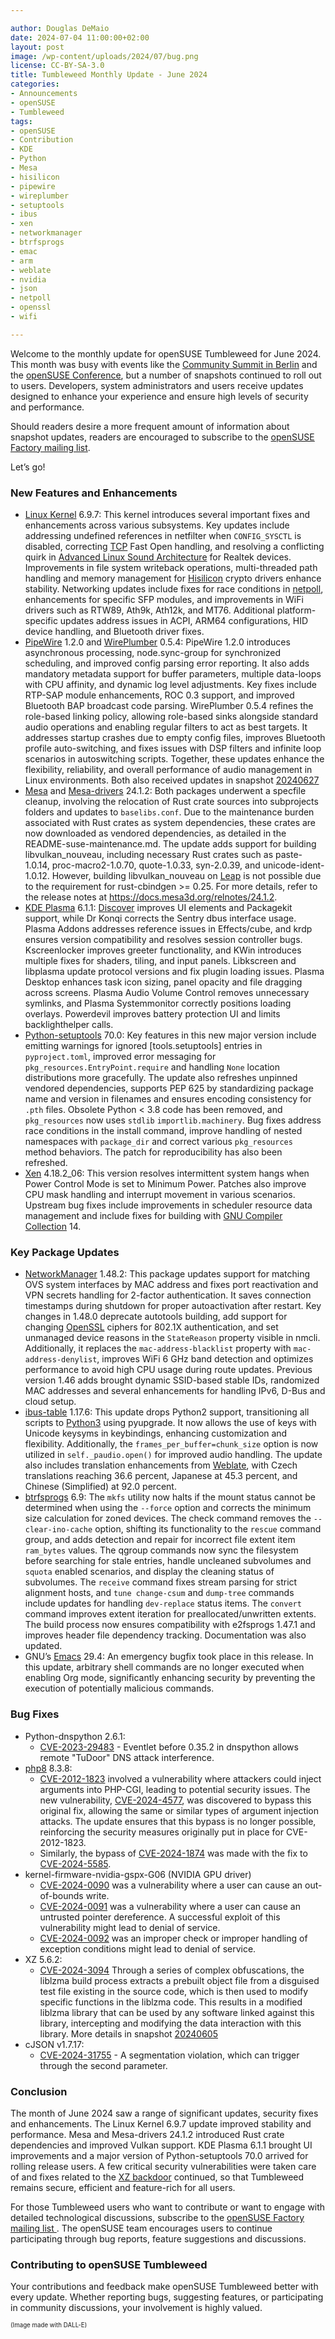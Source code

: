 ```yaml
---

author: Douglas DeMaio
date: 2024-07-04 11:00:00+02:00
layout: post
image: /wp-content/uploads/2024/07/bug.png
license: CC-BY-SA-3.0
title: Tumbleweed Monthly Update - June 2024
categories:
- Announcements
- openSUSE
- Tumbleweed
tags:
- openSUSE
- Contribution
- KDE
- Python
- Mesa
- hisilicon
- pipewire
- wireplumber
- setuptools
- ibus
- xen
- networkmanager
- btrfsprogs
- emac
- arm
- weblate
- nvidia
- json
- netpoll
- openssl
- wifi

---
```


Welcome to the monthly update for openSUSE Tumbleweed for June 2024. This month was busy with events like the [Community Summit in Berlin](https://events.opensuse.org/conferences/CSBerlin) and the [openSUSE Conference](https://events.opensuse.org/conferences/oSC24), but a number of snapshots continued to roll out to users. Developers, system administrators and users receive updates designed to enhance your experience and ensure high levels of security and performance.

Should readers desire a more frequent amount of information about snapshot updates, readers are encouraged to subscribe to the [openSUSE Factory mailing list](https://lists.opensuse.org/archives/list/factory@lists.opensuse.org/).

Let’s go!

### New Features and Enhancements
* [Linux Kernel](https://www.kernel.org/) 6.9.7: This kernel introduces several important fixes and enhancements across various subsystems. Key updates include addressing undefined references in netfilter when `CONFIG_SYSCTL` is disabled, correcting [TCP](https://en.wikipedia.org/wiki/Transmission_Control_Protocol) Fast Open handling, and resolving a conflicting quirk in [Advanced Linux Sound Architecture](https://en.wikipedia.org/wiki/Advanced_Linux_Sound_Architecture) for Realtek devices. Improvements in file system writeback operations, multi-threaded path handling and memory management for [Hisilicon](https://www.hisilicon.com) crypto drivers enhance stability. Networking updates include fixes for race conditions in [netpoll](https://github.com/cloudwego/netpoll), enhancements for specific SFP modules, and improvements in WiFi drivers such as RTW89, Ath9k, Ath12k, and MT76. Additional platform-specific updates address issues in ACPI, ARM64 configurations, HID device handling, and Bluetooth driver fixes.
* [PipeWire](https://pipewire.org/) 1.2.0 and [WirePlumber](https://github.com/PipeWire/wireplumber) 0.5.4: PipeWire 1.2.0 introduces asynchronous processing, node.sync-group for synchronized scheduling, and improved config parsing error reporting. It also adds mandatory metadata support for buffer parameters, multiple data-loops with CPU affinity, and dynamic log level adjustments. Key fixes include RTP-SAP module enhancements, ROC 0.3 support, and improved Bluetooth BAP broadcast code parsing. WirePlumber 0.5.4 refines the role-based linking policy, allowing role-based sinks alongside standard audio operations and enabling regular filters to act as best targets. It addresses startup crashes due to empty config files, improves Bluetooth profile auto-switching, and fixes issues with DSP filters and infinite loop scenarios in autoswitching scripts. Together, these updates enhance the flexibility, reliability, and overall performance of audio management in Linux environments. Both also received updates in snapshot [20240627](https://lists.opensuse.org/archives/list/factory@lists.opensuse.org/thread/NX4WPXDCZIOL4SIPB3XQ45BENOXZYMDY/)
* [Mesa](https://www.mesa3d.org/) and [Mesa-drivers](https://www.mesa3d.org/) 24.1.2: Both packages underwent a specfile cleanup, involving the relocation of Rust crate sources into subprojects folders and updates to `baselibs.conf`. Due to the maintenance burden associated with Rust crates as system dependencies, these crates are now downloaded as vendored dependencies, as detailed in the README-suse-maintenance.md. The update adds support for building libvulkan_nouveau, including necessary Rust crates such as paste-1.0.14, proc-macro2-1.0.70, quote-1.0.33, syn-2.0.39, and unicode-ident-1.0.12. However, building libvulkan_nouveau on [Leap](http://get.opensuse.org/leap/) is not possible due to the requirement for rust-cbindgen >= 0.25. For more details, refer to the release notes at <https://docs.mesa3d.org/relnotes/24.1.2>.
* [KDE Plasma](https://kde.org/announcements/changelogs/plasma/6/6.1.0-6.1.1/) 6.1.1: [Discover](https://invent.kde.org/plasma/discover) improves UI elements and Packagekit support, while Dr Konqi corrects the Sentry dbus interface usage. Plasma Addons addresses reference issues in Effects/cube, and krdp ensures version compatibility and resolves session controller bugs. Kscreenlocker improves greeter functionality, and KWin introduces multiple fixes for shaders, tiling, and input panels. Libkscreen and libplasma update protocol versions and fix plugin loading issues. Plasma Desktop enhances task icon sizing, panel opacity and file dragging across screens. Plasma Audio Volume Control removes unnecessary symlinks, and Plasma Systemmonitor correctly positions loading overlays. Powerdevil improves battery protection UI and limits backlighthelper calls.
* [Python-setuptools](https://pypi.org/project/setuptools/) 70.0: Key features in this new major version include emitting warnings for ignored [tools.setuptools] entries in `pyproject.toml`, improved error messaging for `pkg_resources.EntryPoint.require` and handling `None` location distributions more gracefully. The update also refreshes unpinned vendored dependencies, supports PEP 625 by standardizing package name and version in filenames and ensures encoding consistency for `.pth` files. Obsolete Python < 3.8 code has been removed, and `pkg_resources` now uses `stdlib` `importlib.machinery`. Bug fixes address race conditions in the install command, improve handling of nested namespaces with `package_dir` and correct various `pkg_resources` method behaviors. The patch for reproducibility has also been refreshed.
* [Xen](https://xenproject.org/) 4.18.2_06: This version resolves intermittent system hangs when Power Control Mode is set to Minimum Power. Patches also improve CPU mask handling and interrupt movement in various scenarios. Upstream bug fixes include improvements in scheduler resource data management and include fixes for building with [GNU Compiler Collection](https://gcc.gnu.org/) 14.

### Key Package Updates
* [NetworkManager](https://networkmanager.dev/) 1.48.2: This package updates support for matching OVS system interfaces by MAC address and fixes port reactivation and VPN secrets handling for 2-factor authentication. It saves connection timestamps during shutdown for proper autoactivation after restart. Key changes in 1.48.0 deprecate autotools building, add support for changing [OpenSSL](https://www.openssl.org/) ciphers for 802.1X authentication, and set unmanaged device reasons in the `StateReason` property visible in nmcli. Additionally, it replaces the `mac-address-blacklist` property with `mac-address-denylist`, improves WiFi 6 GHz band detection and optimizes performance to avoid high CPU usage during route updates. Previous version 1.46 adds brought dynamic SSID-based stable IDs, randomized MAC addresses and several enhancements for handling IPv6, D-Bus and cloud setup.
* [ibus-table](https://mike-fabian.github.io/ibus-table/) 1.17.6: This update drops Python2 support, transitioning all scripts to [Python3](https://www.python.org/) using pyupgrade. It now allows the use of keys with Unicode keysyms in keybindings, enhancing customization and flexibility. Additionally, the `frames_per_buffer=chunk_size` option is now utilized in `self._paudio.open()` for improved audio handling. The update also includes translation enhancements from [Weblate](https://weblate.org/), with Czech translations reaching 36.6 percent, Japanese at 45.3 percent, and Chinese (Simplified) at 92.0 percent. 
* [btrfsprogs](https://btrfs.wiki.kernel.org/) 6.9: The `mkfs` utility now halts if the mount status cannot be determined when using the `--force` option and corrects the minimum size calculation for zoned devices. The check command removes the `--clear-ino-cache` option, shifting its functionality to the `rescue` command group, and adds detection and repair for incorrect file extent item `ram_bytes` values. The qgroup commands now sync the filesystem before searching for stale entries, handle uncleaned subvolumes and `squota` enabled scenarios, and display the cleaning status of subvolumes. The `receive` command fixes stream parsing for strict alignment hosts, and `tune change-csum` and `dump-tree` commands include updates for handling `dev-replace` status items. The `convert` command improves extent iteration for preallocated/unwritten extents. The build process now ensures compatibility with e2fsprogs 1.47.1 and improves header file dependency tracking. Documentation was also updated.
* GNU’s [Emacs](https://www.gnu.org/software/emacs/) 29.4: An emergency bugfix took place in this release. In this update, arbitrary shell commands are no longer executed when enabling Org mode, significantly enhancing security by preventing the execution of potentially malicious commands.

### Bug Fixes
* Python-dnspython 2.6.1:
  * [CVE-2023-29483](https://www.suse.com/security/cve/CVE-2023-29483.html) - Eventlet before 0.35.2 in dnspython allows remote "TuDoor" DNS attack interference.
* [php8](https://www.php.net/) 8.3.8:
  * [CVE-2012-1823](https://www.suse.com/security/cve/CVE-2012-1823.html) involved a vulnerability where attackers could inject arguments into PHP-CGI, leading to potential security issues. The new vulnerability, [CVE-2024-4577](https://www.suse.com/security/cve/CVE-2024-4577.html), was discovered to bypass this original fix, allowing the same or similar types of argument injection attacks. The update ensures that this bypass is no longer possible, reinforcing the security measures originally put in place for CVE-2012-1823.
  * Similarly, the bypass of [CVE-2024-1874](https://www.suse.com/security/cve/CVE-2024-1874.html) was made with the fix to [CVE-2024-5585](https://www.suse.com/security/cve/CVE-2024-5585.html).
* kernel-firmware-nvidia-gspx-G06 (NVIDIA GPU driver)
  * [CVE-2024-0090](https://www.suse.com/security/cve/CVE-2024-0090.html) was a vulnerability where a user can cause an out-of-bounds write.
  * [CVE-2024-0091](https://www.suse.com/security/cve/CVE-2024-0091.html) was a vulnerability where a user can cause an untrusted pointer dereference. A successful exploit of this vulnerability might lead to denial of service.
  * [CVE-2024-0092](https://www.suse.com/security/cve/CVE-2024-0092.html) was an improper check or improper handling of exception conditions might lead to denial of service. 
* XZ 5.6.2:
  * [CVE-2024-3094](https://www.suse.com/security/cve/CVE-2024-3094.html) Through a series of complex obfuscations, the liblzma build process extracts a prebuilt object file from a disguised test file existing in the source code, which is then used to modify specific functions in the liblzma code. This results in a modified liblzma library that can be used by any software linked against this library, intercepting and modifying the data interaction with this library. More details in snapshot [20240605](https://lists.opensuse.org/archives/list/factory@lists.opensuse.org/thread/3UNI5PRCGMBHLATQTHC5WRXK3D5HDNGK/)
* cJSON v1.7.17:
  * [CVE-2024-31755](https://www.suse.com/security/cve/CVE-2024-31755.html) - A segmentation violation, which can trigger through the second parameter.
  
### Conclusion
The month of June 2024 saw a range of significant updates, security fixes and enhancements. The Linux Kernel 6.9.7 update improved stability and performance. Mesa and Mesa-drivers 24.1.2 introduced Rust crate dependencies and improved Vulkan support. KDE Plasma 6.1.1 brought UI improvements and a major version of Python-setuptools 70.0 arrived for rolling release users. A few critical security vulnerabilities were taken care of and fixes related to the [XZ backdoor](https://news.opensuse.org/2024/04/12/learn-from-the-xz-backdoor/) continued, so that Tumbleweed remains secure, efficient and feature-rich for all users.

For those Tumbleweed users who want to contribute or want to engage with detailed technological discussions, subscribe to the [openSUSE Factory mailing list ](https://lists.opensuse.org/archives/list/factory@lists.opensuse.org/). The openSUSE team encourages users to continue participating through bug reports, feature suggestions and discussions.

### Contributing to openSUSE Tumbleweed
Your contributions and feedback make openSUSE Tumbleweed better with every update. Whether reporting bugs, suggesting features, or participating in community discussions, your involvement is highly valued.

<sub><sup>(Image made with DALL-E)</sup></sub>

<meta name="openSUSE, Tumbleweed, Developers, sysadmin, user, Open Source, rolling release, gamers, superuser, distrowatch, mesa, Linux, kernel, python, cve, kde, hisilicon, pipewire, wireplumber, python, setuptools, ibus, xen, networkmanager, btrfsprogs, emac, arm, weblate, nvidia, json, netpoll, openssl, wifi" content="HTML,CSS,XML,JavaScript">

